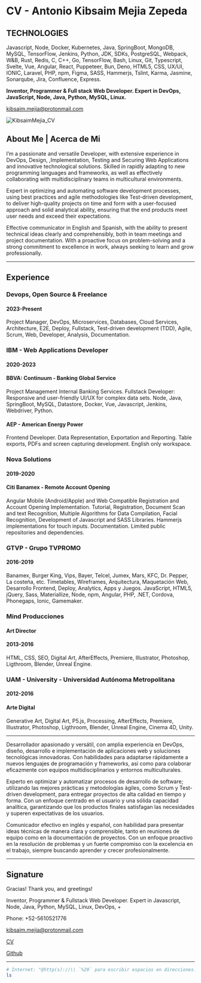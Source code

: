# CV - Antonio Kibsaim Mejia Zepeda

## TECHNOLOGIES

Javascript, Node, Docker, Kubernetes,  Java, SpringBoot, MongoDB, MySQL,  TensorFlow, Jenkins, Python, JDK, SDKs, PostgreSQL, Webpack, W&B, Rust, Redis, C, C++, Go, TensorFlow, Bash, Linux, Git, Typescript, Svelte, Vue,  Angular, React, Puppeteer, Bun, Deno, HTML5, CSS, UX/UI, IONIC, Laravel, PHP, npm, Figma, SASS, Hammerjs, Tslint, Karma, Jasmine, Sonarqube, Jira, Confluence, Express.

**Inventor, Programmer &amp; Full stack Web Developer. Expert in DevOps, JavaScript, Node, Java, Python, MySQL, Linux.**

[kibsaim.mejia@protonmail.com](mailto:kibsaim.mejia@protonmail.com)

![KibsaimMejia_CV](https://github.com/KibsaimMejia/CV/assets/158346959/9ea205d9-a79b-434f-8c12-37effff87a4c)


## About Me | Acerca de Mi

I’m a passionate and versatile Developer, with extensive experience in DevOps, Design, ,Implementation, Testing and Securing Web Applications and innovative technological solutions. Skilled in rapidly adapting to new programming languages and frameworks, as well as effectively collaborating with multidisciplinary teams in multicultural environments.

Expert in optimizing and automating software development processes, using best practices and agile methodologies like Test-driven development, to deliver high-quality projects on time and form with a user-focused approach and solid analytical ability, ensuring that the end products meet user needs and exceed their expectations.

Effective communicator in English and Spanish, with the ability to present technical ideas clearly and comprehensibly, both in team meetings and project documentation. With a proactive focus on problem-solving and a strong commitment to excellence in work, always seeking to learn and grow professionally.

---

## Experience

### Devops, Open Source & Freelance

#### 2023-Present

Project Manager, DevOps, Microservices, Databases, Cloud Services, Architecture, E2E, Deploy, Fullstack, Test-driven development (TDD), Agile, Scrum, Web, Developer, Analysis, Documentation.

### IBM - Web Applications Developer

#### 2020-2023

#### BBVA: Continuum - Banking Global Service

Project Management Internal Banking Services. Fullstack Developer: Responsive and user-friendly UI/UX for complex data sets.
Node, Java, SpringBoot, MySQL, Datastore, Docker,
Vue, Javascript, Jenkins, Webdriver, Python.

#### AEP - American Energy Power

Frontend Developer. Data Representation, Exportation and Reporting. Table exports, PDFs and screen capturing development. English only workspace.

### Nova Solutions

#### 2019-2020

#### Citi Banamex - Remote Account Opening

Angular Mobile (Android/Apple) and Web Compatible Registration and Account Opening Implementation. Tutorial, Registration, Document Scan and text Recognition, Multiple Algorithms for Data Compilation, Facial Recognition, Development of Javascript and SASS Libraries. Hammerjs implementations for touch inputs. Documentation. Limited public repositories and dependencies.

### GTVP - Grupo TVPROMO

#### 2016-2019

Banamex, Burger King, Vips, Bayer, Telcel, Jumex, Mars, KFC, Dr. Pepper, La costeña, etc.
Timetables, Wireframes, Arquitectura, Maquetación Web, Desarrollo Frontend, Deploy, Analytics, Apps y Juegos.
JavaScript, HTML5, jQuery, Sass, Materiallize, Node, npm, Angular, PHP, .NET, Cordova, Phonegaps, Ionic, Gamemaker.

### Mind Producciones

#### Art Director

#### 2013-2016

HTML, CSS, SEO, Digital Art, AfterEffects, Premiere, Illustrator, Photoshop, Ligthroom, Blender, Unreal Engine.

### UAM - University - Universidad Autónoma Metropolitana

#### 2012-2016

#### Arte Digital

Generative Art, Digital Art, P5.js, Processing, AfterEffects, Premiere, Illustrator, Photoshop, Ligthroom, Blender, Unreal Engine, Cinema 4D, Unity.

---

Desarrollador apasionado y versátil, con amplia experiencia en DevOps, diseño, desarrollo e implementación de aplicaciones web y soluciones tecnológicas innovadoras. Con habilidades para adaptarse rápidamente a nuevos lenguajes de programación y frameworks, así como para colaborar eficazmente con equipos multidisciplinarios y entornos multiculturales.

Experto en optimizar y automatizar procesos de desarrollo de software; utilizando las mejores prácticas y metodologías ágiles, como Scrum y Test-driven development, para entregar proyectos de alta calidad en tiempo y forma. Con un enfoque centrado en el usuario y una sólida capacidad analítica, garantizando que los productos finales satisfagan las necesidades y superen expectativas de los usuarios.

Comunicador efectivo en inglés y español, con habilidad para presentar ideas técnicas de manera clara y comprensible, tanto en reuniones de equipo como en la documentación de proyectos. Con un enfoque proactivo en la resolución de problemas y un fuerte compromiso con la excelencia en el trabajo, siempre buscando aprender y crecer profesionalmente.

---

## Signature

Gracias!
Thank you, and greetings!

Inventor, Programmer & Fullstack Web Developer. Expert in Javascript, Node, Java, Python, MySQL, Linux, DevOps, +

Phone: +52-5610521776

[kibsaim.mejia@protonmail.com](mailto:kibsaim.mejia@protonmail.com)

[CV](http://github.com/KibsaimMejia/CV)

[Github](http://github.com/KibsaimMejia/)

---

``` bash
# Internet: "@http(s)://\\ `%20` para escribir espacios en direcciones."
ls
```

